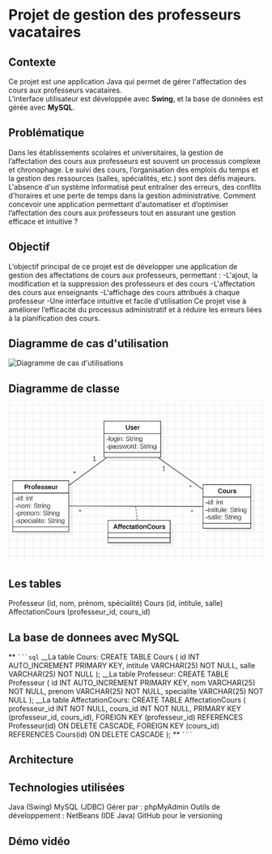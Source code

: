 # Projet de gestion des professeurs vacataires

## Contexte
Ce projet est une application Java qui permet de gérer l'affectation des cours aux professeurs vacataires.  
L'interface utilisateur est développée avec **Swing**, et la base de données est gérée avec **MySQL**.

## Problématique
Dans les établissements scolaires et universitaires, la gestion de l’affectation des cours aux professeurs
est souvent un processus complexe et chronophage. Le suivi des cours, l’organisation des emplois du temps
et la gestion des ressources (salles, spécialités, etc.) sont des défis majeurs.
L'absence d'un système informatisé peut entraîner des erreurs, des conflits d'horaires et une perte
de temps dans la gestion administrative. Comment concevoir une application permettant d'automatiser
et d’optimiser l’affectation des cours aux professeurs tout en assurant une gestion efficace et intuitive ?

## Objectif
L’objectif principal de ce projet est de développer une application de gestion des affectations de cours aux professeurs, permettant :
 -L'ajout, la modification et la suppression des professeurs et des cours
 -L'affectation des cours aux enseignants
 -L'affichage des cours attribués à chaque professeur
 -Une interface intuitive et facile d'utilisation
Ce projet vise à améliorer l’efficacité du processus administratif et à réduire les erreurs liées à la planification des cours.
## Diagramme de cas d'utilisation
![Diagramme de cas d'utilisations ]()

## Diagramme de classe 
![Diagramme de classe](gpvClasse.png)

## Les tables
Professeur (id, nom, prénom, spécialité)
Cours (id, intitule, salle)
AffectationCours (professeur_id, cours_id)

## La base de donnees avec MySQL
** `` ```sql ``
__La table Cours:
CREATE TABLE Cours (
    id INT AUTO_INCREMENT PRIMARY KEY,
    intitule VARCHAR(25) NOT NULL,
    salle VARCHAR(25) NOT NULL
);
__La table Professeur:
CREATE TABLE Professeur (
id INT AUTO_INCREMENT PRIMARY KEY, 
nom VARCHAR(25) NOT NULL, 
prenom VARCHAR(25) NOT NULL, 
specialite VARCHAR(25) NOT NULL
); 
__La table AffectationCours:
CREATE TABLE AffectationCours (
    professeur_id INT NOT NULL,
    cours_id INT NOT NULL,
    PRIMARY KEY (professeur_id, cours_id),
    FOREIGN KEY (professeur_id) REFERENCES Professeur(id) ON DELETE CASCADE,
    FOREIGN KEY (cours_id) REFERENCES Cours(id) ON DELETE CASCADE
);
** `` ``` ``

## Architecture 

## Technologies utilisées
Java (Swing)
MySQL (JDBC) Gérer par : phpMyAdmin
Outils de développement : NetBeans (IDE Java)
GitHub pour le versioning
 
## Démo vidéo 

